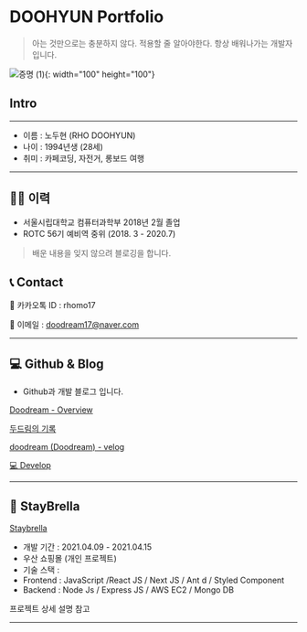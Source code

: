 # DOOHYUN Portfolio
> 아는 것만으로는 충분하지 않다. 적용할 줄 알아야한다. 항상 배워나가는 개발자 입니다.

![증명 (1)](https://user-images.githubusercontent.com/57996756/114961431-f445b900-9ea3-11eb-9c16-9b3a7d824e15.jpg){: width="100" height="100"}

## Intro
---

- 이름 : 노두현 (RHO DOOHYUN)
- 나이 : 1994년생 (28세)
- 취미 : 카페코딩, 자전거, 롱보드 여행

---

## 👨‍🎓 이력

- 서울시립대학교 컴퓨터과학부 2018년 2월 졸업
- ROTC 56기 예비역 중위 (2018. 3 - 2020.7)

> 배운 내용을 잊지 않으려 블로깅을 합니다.

## 📞  Contact

📱 카카오톡  ID  : rhomo17

📱 이메일 : doodream17@naver.com

---

## 💻 Github & Blog

- Github과 개발 블로그 입니다.

[Doodream - Overview](https://github.com/Doodream)

[두드림의 기록](https://doodreamcode.tistory.com/)

[doodream (Doodream) - velog](https://velog.io/@doodream)

[💻 Develop](https://www.notion.so/51092cf17b0d4e998d5051eb724541cd)

---

## 🌂 StayBrella

[Staybrella](https://staybrella-front.vercel.app/)

- 개발 기간  : 2021.04.09 - 2021.04.15
- 우산 쇼핑몰 (개인 프로젝트)
- 기술 스택 :
- Frontend : JavaScript /React JS / Next JS / Ant d / Styled Component
- Backend : Node Js / Express JS / AWS EC2 / Mongo DB

프로젝트 상세 설명 참고

---
